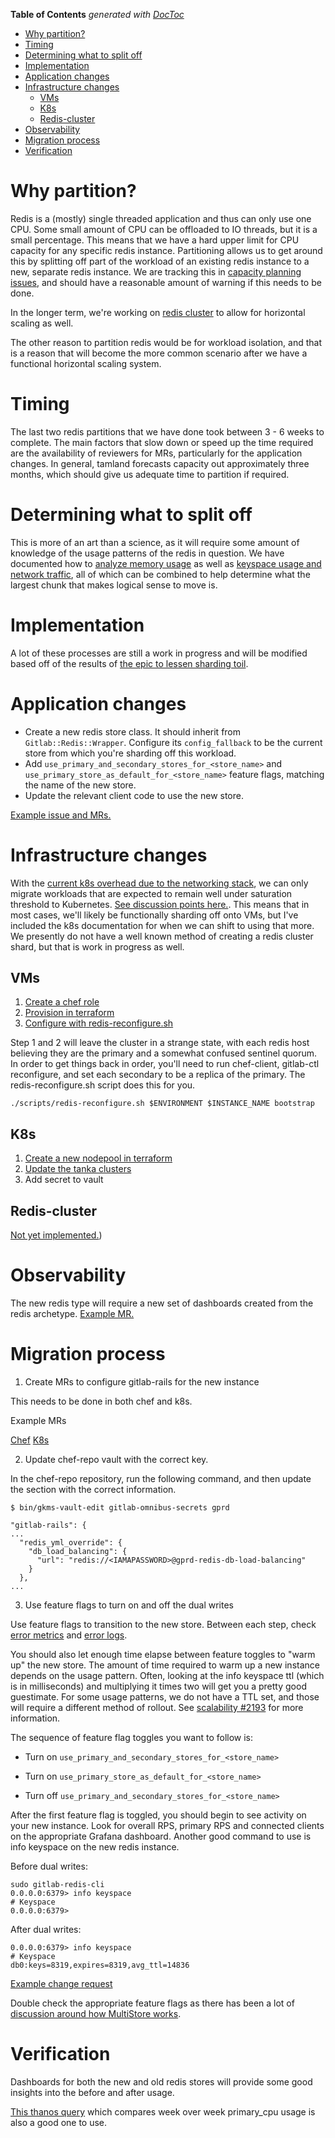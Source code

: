 <!-- START doctoc generated TOC please keep comment here to allow auto update -->
<!-- DON'T EDIT THIS SECTION, INSTEAD RE-RUN doctoc TO UPDATE -->
**Table of Contents**  *generated with [DocToc](https://github.com/thlorenz/doctoc)*

- [Why partition?](#why-partition)
- [Timing](#timing)
- [Determining what to split off](#determining-what-to-split-off)
- [Implementation](#implementation)
- [Application changes](#application-changes)
- [Infrastructure changes](#infrastructure-changes)
  - [VMs](#vms)
  - [K8s](#k8s)
  - [Redis-cluster](#redis-cluster)
- [Observability](#observability)
- [Migration process](#migration-process)
- [Verification](#verification)

<!-- END doctoc generated TOC please keep comment here to allow auto update -->

# Why partition?

Redis is a (mostly) single threaded application and thus can only use one CPU.  Some small amount of CPU can be offloaded to IO threads, but it is a small percentage.  This means that we have a hard upper limit for CPU capacity for any specific redis instance.  Partitioning allows us to get around this by splitting off part of the workload of an existing redis instance to a new, separate redis instance.  We are tracking this in [capacity planning issues](https://about.gitlab.com/handbook/engineering/infrastructure/capacity-planning/), and should have a reasonable amount of warning if this needs to be done.

In the longer term, we're working on [redis cluster](https://gitlab.com/groups/gitlab-com/gl-infra/-/epics/823) to allow for horizontal scaling as well.

The other reason to partition redis would be for workload isolation, and that is a reason that will become the more common scenario after we have a functional horizontal scaling system.

# Timing

The last two redis partitions that we have done took between 3 - 6 weeks to complete.  The main factors that slow down or speed up the time required are the availability of reviewers for MRs, particularly for the application changes.  In general, tamland forecasts capacity out approximately three months, which should give us adequate time to partition if required.

# Determining what to split off

This is more of an art than a science, as it will require some amount of knowledge of the usage patterns of the redis in question.  We have documented how to [analyze memory usage](redis.md#redis-memory-analyzer) as well as [keyspace usage and network traffic](https://gitlab.com/gitlab-com/runbooks/-/blob/master/docs/redis/redis.md#keyspace-pattern-analysis), all of which can be combined to help determine what the largest chunk that makes logical sense to move is.

# Implementation

A lot of these processes are still a work in progress and will be modified based off of the results of [the epic to lessen sharding toil](https://gitlab.com/groups/gitlab-com/gl-infra/-/epics/886).

# Application changes

- Create a new redis store class. It should inherit from `Gitlab::Redis::Wrapper`. Configure its `config_fallback` to be the current store from which you're sharding off this workload.
- Add `use_primary_and_secondary_stores_for_<store_name>` and `use_primary_store_as_default_for_<store_name>` feature flags, matching the name of the new store.
- Update the relevant client code to use the new store.

[Example issue and MRs.](https://gitlab.com/gitlab-com/gl-infra/scalability/-/issues/2149)

# Infrastructure changes

With the [current k8s overhead due to the networking stack](https://gitlab.com/gitlab-com/gl-infra/reliability/-/issues/16871), we can only migrate workloads that are expected to remain well under saturation threshold to Kubernetes.  [See discussion points here.](https://gitlab.com/gitlab-com/gl-infra/scalability/-/issues/2130).  This means that in most cases, we'll likely be functionally sharding off onto VMs, but I've included the k8s documentation for when we can shift to using that more.  We presently do not have a well known method of creating a redis cluster shard, but that is work in progress as well.

## VMs

1. [Create a chef role](https://gitlab.com/gitlab-com/gl-infra/chef-repo/-/blob/master/roles/gprd-base-db-redis-server-db-load-balancing.json)
2. [Provision in terraform](https://ops.gitlab.net/gitlab-com/gl-infra/config-mgmt/-/merge_requests/5009)
3. [Configure with redis-reconfigure.sh](https://gitlab.com/gitlab-com/runbooks/-/blob/master/scripts/redis-reconfigure.sh)

Step 1 and 2 will leave the cluster in a strange state, with each redis host believing they are the primary and a somewhat confused sentinel quorum.  In order to get things back in order, you'll need to run chef-client, gitlab-ctl reconfigure, and set each secondary to be a replica of the primary.  The redis-reconfigure.sh script does this for you.

```shell
./scripts/redis-reconfigure.sh $ENVIRONMENT $INSTANCE_NAME bootstrap
```

## K8s

1. [Create a new nodepool in terraform](https://ops.gitlab.net/gitlab-com/gl-infra/config-mgmt/-/merge_requests/4413)
2. [Update the tanka clusters](https://gitlab.com/gitlab-com/gl-infra/k8s-workloads/tanka-deployments/-/blob/master/environments/redis/values.jsonnet)
3. Add secret to vault

## Redis-cluster

[Not yet implemented.](https://gitlab.com/groups/gitlab-com/gl-infra/-/epics/823))

# Observability

The new redis type will require a new set of dashboards created from the redis archetype.  [Example MR.](https://gitlab.com/gitlab-com/runbooks/-/merge_requests/5386)

# Migration process

1. Create MRs to configure gitlab-rails for the new instance

This needs to be done in both chef and k8s.

Example MRs

[Chef](https://gitlab.com/gitlab-com/gl-infra/chef-repo/-/merge_requests/2892)
[K8s](https://gitlab.com/gitlab-com/gl-infra/k8s-workloads/gitlab-com/-/merge_requests/2558)

2. Update chef-repo vault with the correct key.

In the chef-repo repository, run the following command, and then update the section with the correct information.

```
$ bin/gkms-vault-edit gitlab-omnibus-secrets gprd

"gitlab-rails": {
...
  "redis_yml_override": {
    "db_load_balancing": {
      "url": "redis://<IAMAPASSWORD>@gprd-redis-db-load-balancing"
    }
  },
...
```

3. Use feature flags to turn on and off the dual writes

Use feature flags to transition to the new store. Between each step, check [error metrics](https://thanos.gitlab.net/graph?g0.expr=sum%20by%20(env%2C%20stage%2C%20instance_name)%20(rate(gitlab_redis_multi_store_pipelined_diff_error_total%5B1m%5D))&g0.tab=0&g0.stacked=0&g0.range_input=6h&g0.max_source_resolution=0s&g0.deduplicate=1&g0.partial_response=0&g0.store_matches=%5B%5D&g1.expr=rate(gitlab_redis_multi_store_method_missing_total%7Benv%3D%22gstg%22%7D%5B10m%5D)&g1.tab=1&g1.stacked=0&g1.range_input=6h&g1.max_source_resolution=0s&g1.deduplicate=1&g1.partial_response=0&g1.store_matches=%5B%5D) and [error logs](https://nonprod-log.gitlab.net/goto/781e9c40-ad59-11ed-9af2-6131f0ee4ce6).

You should also let enough time elapse between feature toggles to "warm up" the new store.  The amount of time required to warm up a new instance depends on the usage pattern.  Often, looking at the info keyspace ttl (which is in milliseconds) and multiplying it times two will get you a pretty good guestimate.  For some usage patterns, we do not have a TTL set, and those will require a different method of rollout.  See [scalability #2193](https://gitlab.com/gitlab-com/gl-infra/scalability/-/issues/2193) for more information.

The sequence of feature flag toggles you want to follow is:

- Turn on `use_primary_and_secondary_stores_for_<store_name>`

- Turn on `use_primary_store_as_default_for_<store_name>`

- Turn off `use_primary_and_secondary_stores_for_<store_name>`

After the first feature flag is toggled, you should begin to see activity on your new instance.  Look for overall RPS, primary RPS and connected clients on the appropriate Grafana dashboard.  Another good command to use is info keyspace on the new redis instance.

Before dual writes:

```
sudo gitlab-redis-cli
0.0.0.0:6379> info keyspace
# Keyspace
0.0.0.0:6379>
```

After dual writes:

```
0.0.0.0:6379> info keyspace
# Keyspace
db0:keys=8319,expires=8319,avg_ttl=14836
```

[Example change request](https://gitlab.com/gitlab-com/gl-infra/production/-/issues/8393)

Double check the appropriate feature flags as there has been a lot of [discussion around how MultiStore works](https://gitlab.com/gitlab-com/gl-infra/scalability/-/issues/2161).

# Verification

Dashboards for both the new and old redis stores will provide some good insights into the before and after usage.

[This thanos query](https://thanos.gitlab.net/graph?g0.expr=label_replace(avg_over_time(gitlab_component_saturation%3Aratio%7Benv%3D%22gprd%22%2Cenvironment%3D%22gprd%22%2Ctype%3D%22redis%22%2Ccomponent%3D%22redis_primary_cpu%22%7D%5B1m%5D)%2C%20%27time%27%2C%20%27now%27%2C%20%27%27%2C%20%27%27)%0Aor%0Alabel_replace(avg_over_time(gitlab_component_saturation%3Aratio%7Benv%3D%22gprd%22%2Cenvironment%3D%22gprd%22%2Ctype%3D%22redis%22%2Ccomponent%3D%22redis_primary_cpu%22%7D%5B1m%5D%20offset%201w)%2C%20%22time%22%2C%20%27offset-1w%27%2C%20%27%27%2C%20%27%27)&g0.tab=0&g0.stacked=0&g0.range_input=1h&g0.max_source_resolution=0s&g0.deduplicate=1&g0.partial_response=0&g0.store_matches=%5B%5D) which compares week over week primary_cpu usage is also a good one to use.
